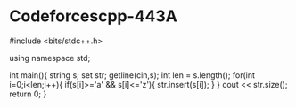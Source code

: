 # Codeforcescpp-443A
#include <bits/stdc++.h>

using namespace std;

int main(){
  string s;
  set <char> str;
  getline(cin,s);
  int len = s.length();
  for(int i=0;i<len;i++){
    if(s[i]>='a' && s[i]<='z'){
      str.insert(s[i]);
    }
  }
  cout << str.size();
  return 0;
}
